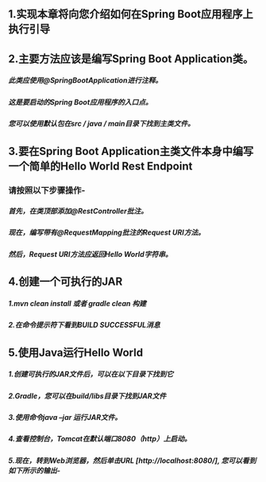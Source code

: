 ## 1.实现本章将向您介绍如何在Spring Boot应用程序上执行引导

## 2.主要方法应该是编写Spring Boot Application类。

#####    此类应使用@SpringBootApplication进行注释。
    
#####    这是要启动的Spring Boot应用程序的入口点。
    
#####    您可以使用默认包在src / java / main目录下找到主类文件。
    
## 3.要在Spring Boot Application主类文件本身中编写一个简单的Hello World Rest Endpoint

### 请按照以下步骤操作-

##### 首先，在类顶部添加@RestController批注。
  
##### 现在，编写带有@RequestMapping批注的Request URI方法。
  
#####  然后，Request URI方法应返回Hello World字符串。
  
## 4.创建一个可执行的JAR

##### 1.mvn clean install 或者 gradle clean 构建

##### 2.在命令提示符下看到BUILD SUCCESSFUL消息
  
## 5.使用Java运行Hello World

##### 1.创建可执行的JAR文件后，可以在以下目录下找到它
  
##### 2.Gradle，您可以在build/libs目录下找到JAR文件
  
##### 3.使用命令java –jar <JARFILE>运行JAR文件。
  
##### 4.查看控制台，Tomcat在默认端口8080（http）上启动。
  
##### 5.现在，转到Web浏览器，然后单击URL [http://localhost:8080/], 您可以看到如下所示的输出-

